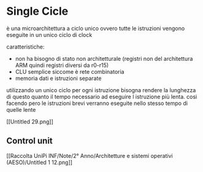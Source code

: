 # Single Cicle

è una microarchitettura a ciclo unico ovvero tutte le istruzioni vengono eseguite in un unico ciclo di clock

caratteristiche:

- non ha bisogno di stato non architetturale (registri non del architettura ARM quindi registri diversi da r0-r15)
- CLU semplice siccome è rete combinatoria
- memoria dati e istruzioni separate

utilizzando un unico ciclo per ogni istruzione bisogna rendere la lunghezza di questo quanto il tempo necessario ad eseguire l istruzione più lenta. cosi facendo pero le istruzioni brevi verranno eseguite nello stesso tempo di quelle lente

[[Untitled 29.png]]

## Control unit

[[Raccolta UniPi INF/Note/2° Anno/Architetture e sistemi operativi (AESO)/Untitled 1 12.png]]
